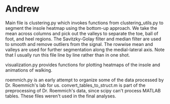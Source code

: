# Andrew

Main file is clustering.py which invokes functions from clustering_utils.py to segment the insole heatmap using the bottom-up approach. We take the mean across columns and pick out the valleys to separate the toe, ball of foot, and heel regions. The Savitzky-Golay filter and median filter are used to smooth and remove outliers from the signal. The rowwise mean and valleys are used for further segmentation along the medial-lateral axis. Note that I usually run this file line by line rather than in one shot.

visualization.py provides functions for plotting heatmaps of the insole and animations of walking.

roemmich.py is an early attempt to organize some of the data processed by Dr. Roemmich's lab for us.
convert_tables_to_struct.m is part of the preprocessing of Dr. Roemmich's data, since scipy can't process MATLAB tables. These files weren't used in the final analyses.